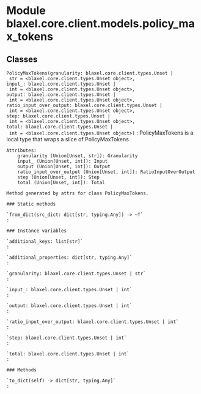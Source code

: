 Module blaxel.core.client.models.policy_max_tokens
==================================================

Classes
-------

`PolicyMaxTokens(granularity: blaxel.core.client.types.Unset | str = <blaxel.core.client.types.Unset object>, input_: blaxel.core.client.types.Unset | int = <blaxel.core.client.types.Unset object>, output: blaxel.core.client.types.Unset | int = <blaxel.core.client.types.Unset object>, ratio_input_over_output: blaxel.core.client.types.Unset | int = <blaxel.core.client.types.Unset object>, step: blaxel.core.client.types.Unset | int = <blaxel.core.client.types.Unset object>, total: blaxel.core.client.types.Unset | int = <blaxel.core.client.types.Unset object>)`
:   PolicyMaxTokens is a local type that wraps a slice of PolicyMaxTokens
    
    Attributes:
        granularity (Union[Unset, str]): Granularity
        input_ (Union[Unset, int]): Input
        output (Union[Unset, int]): Output
        ratio_input_over_output (Union[Unset, int]): RatioInputOverOutput
        step (Union[Unset, int]): Step
        total (Union[Unset, int]): Total
    
    Method generated by attrs for class PolicyMaxTokens.

    ### Static methods

    `from_dict(src_dict: dict[str, typing.Any]) ‑> ~T`
    :

    ### Instance variables

    `additional_keys: list[str]`
    :

    `additional_properties: dict[str, typing.Any]`
    :

    `granularity: blaxel.core.client.types.Unset | str`
    :

    `input_: blaxel.core.client.types.Unset | int`
    :

    `output: blaxel.core.client.types.Unset | int`
    :

    `ratio_input_over_output: blaxel.core.client.types.Unset | int`
    :

    `step: blaxel.core.client.types.Unset | int`
    :

    `total: blaxel.core.client.types.Unset | int`
    :

    ### Methods

    `to_dict(self) ‑> dict[str, typing.Any]`
    :